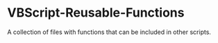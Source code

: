 # VBScript-Reusable-Functions
A collection of files with functions that can be included in other scripts.
